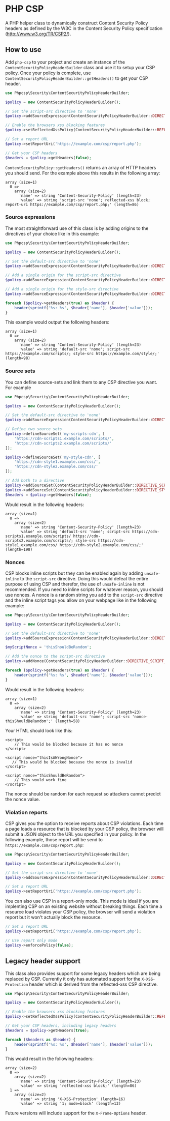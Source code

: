 # PHP CSP
A PHP helper class to dynamically construct Content Security Policy headers as defined by the W3C in the Content Security Policy specification (http://www.w3.org/TR/CSP2/).

## How to use
Add `php-csp` to your project and create an instance of the `ContentSecurityPolicyHeaderBuilder` class and use it to setup your CSP policy. Once your policy is complete, use `ContentSecurityPolicyHeaderBuilder::getHeaders()` to get your CSP header.

```php
use Phpcsp\Security\ContentSecurityPolicyHeaderBuilder;

$policy = new ContentSecurityPolicyHeaderBuilder();

// Set the script-src directive to 'none'
$policy->addSourceExpression(ContentSecurityPolicyHeaderBuilder::DIRECTIVE_SCRIPT_SRC, 'none');

// Enable the browsers xss blocking features
$policy->setReflectedXssPolicy(ContentSecurityPolicyHeaderBuilder::REFLECTED_XSS_BLOCK);

// Set a report URL
$policy->setReportUri('https://example.com/csp/report.php');

// Get your CSP headers
$headers = $policy->getHeaders(false);
```

`ContentSecurityPolicy::getHeaders()` returns an array of HTTP headers you should send. For the example above this results in the following array:

```
array (size=1)
  0 => 
    array (size=2)
      'name' => string 'Content-Security-Policy' (length=23)
      'value' => string 'script-src 'none'; reflected-xss block; report-uri https://example.com/csp/report.php;' (length=86)
```

### Source expressions
The most straightforward use of this class is by adding origins to the directives of your choice like in this example:

```php
use Phpcsp\Security\ContentSecurityPolicyHeaderBuilder;

$policy = new ContentSecurityPolicyHeaderBuilder();

// Set the default-src directive to 'none'
$policy->addSourceExpression(ContentSecurityPolicyHeaderBuilder::DIRECTIVE_DEFAULT_SRC, 'none');

// Add a single origin for the script-src directive
$policy->addSourceExpression(ContentSecurityPolicyHeaderBuilder::DIRECTIVE_SCRIPT_SRC, 'https://example.com/scripts/');

// Add a single origin for the style-src directive
$policy->addSourceExpression(ContentSecurityPolicyHeaderBuilder::DIRECTIVE_STYLE_SRC, 'https://example.com/style/');

foreach ($policy->getHeaders(true) as $header) {
    header(sprintf('%s: %s', $header['name'], $header['value']));
}

```
This example would output the following headers:

```
array (size=1)
  0 => 
    array (size=2)
      'name' => string 'Content-Security-Policy' (length=23)
      'value' => string 'default-src 'none'; script-src https://example.com/scripts/; style-src https://example.com/style/;' (length=98)
```
      
### Source sets
You can define source-sets and link them to any CSP directive you want. For example

```php
use Phpcsp\Security\ContentSecurityPolicyHeaderBuilder;

$policy = new ContentSecurityPolicyHeaderBuilder();

// Set the default-src directive to 'none'
$policy->addSourceExpression(ContentSecurityPolicyHeaderBuilder::DIRECTIVE_DEFAULT_SRC, 'none');

// Define two source sets
$policy->defineSourceSet('my-scripts-cdn', [
    'https://cdn-scripts1.example.com/scripts/',
    'https://cdn-scripts2.example.com/scripts/'
]);

$policy->defineSourceSet('my-style-cdn', [
    'https://cdn-style1.example.com/css/',
    'https://cdn-style2.example.com/css/'
]);

// Add both to a directive
$policy->addSourceSet(ContentSecurityPolicyHeaderBuilder::DIRECTIVE_SCRIPT_SRC, 'my-scripts-cdn');
$policy->addSourceSet(ContentSecurityPolicyHeaderBuilder::DIRECTIVE_STYLE_SRC, 'my-style-cdn');
$headers = $policy->getHeaders(false);
```

Would result in the following headers:

```
array (size=1)
  0 => 
    array (size=2)
      'name' => string 'Content-Security-Policy' (length=23)
      'value' => string 'default-src 'none'; script-src https://cdn-scripts1.example.com/scripts/ https://cdn-scripts2.example.com/scripts/; style-src https://cdn-style1.example.com/css/ https://cdn-style2.example.com/css/;' (length=198)
```

### Nonces
CSP blocks inline scripts but they can be enabled again by adding `unsafe-inline` to the `script-src` directive. Doing this would defeat the entire purpose of using CSP and therefor, the use of `unsafe-inline` is not recommended. If you need to inline scripts for whatever reason, you should use nonces. A nonce is a random string you add to the `script-src` directive and the inline script tags you allow on your webpage like in the following example:

```php
use Phpcsp\Security\ContentSecurityPolicyHeaderBuilder;

$policy = new ContentSecurityPolicyHeaderBuilder();

// Set the default-src directive to 'none'
$policy->addSourceExpression(ContentSecurityPolicyHeaderBuilder::DIRECTIVE_DEFAULT_SRC, 'none');

$myScriptNonce = 'thisShouldBeRandom';

// Add the nonce to the script-src directive
$policy->addNonce(ContentSecurityPolicyHeaderBuilder::DIRECTIVE_SCRIPT_SRC, $myScriptNonce);

foreach ($policy->getHeaders(true) as $header) {
    header(sprintf('%s: %s', $header['name'], $header['value']));
}

```
Would result in the following headers:

```
array (size=1)
  0 => 
    array (size=2)
      'name' => string 'Content-Security-Policy' (length=23)
      'value' => string 'default-src 'none'; script-src 'nonce-thisShouldBeRandom';' (length=58)
```
Your HTML should look like this:

```
<script>
    // This would be blocked because it has no nonce
</script>

<script nonce="thisIsAWrongNonce">
   // This would be blocked because the nonce is invalid
</script>

<script nonce="thisShouldBeRandom">
    // This would work fine
</script>
```

The nonce should be random for each request so attackers cannot predict the nonce value.

### Violation reports
CSP gives you the option to receive reports about CSP violations. Each time a page loads a resource that is blocked by your CSP policy, the browser will submit a JSON object to the URL you specified in your policy. In the following example, those report will be send to `https://example.com/csp/report.php`:

```php
use Phpcsp\Security\ContentSecurityPolicyHeaderBuilder;

$policy = new ContentSecurityPolicyHeaderBuilder();

// Set the script-src directive to 'none'
$policy->addSourceExpression(ContentSecurityPolicyHeaderBuilder::DIRECTIVE_SCRIPT_SRC, 'https://example.com/scripts/');

// Set a report URL
$policy->setReportUri('https://example.com/csp/report.php');
```

You can also use CSP in a report-only mode. This mode is ideal if you are implenting CSP on an existing website without breaking things. Each time a resource load violates your CSP policy, the browser will send a violation report but it won't actually block the resource.

```php
// Set a report URL
$policy->setReportUri('https://example.com/csp/report.php');

// Use report only mode
$policy->enforcePolicy(false);
```
## Legacy header support
This class also provides support for some legacy headers which are being replaced by CSP. Currently it only has automated support for the `X-XSS-Protection` header which is derived from the reflected-xss CSP directive.

```php
use Phpcsp\Security\ContentSecurityPolicyHeaderBuilder;

$policy = new ContentSecurityPolicyHeaderBuilder();

// Enable the browsers xss blocking features
$policy->setReflectedXssPolicy(ContentSecurityPolicyHeaderBuilder::REFLECTED_XSS_BLOCK);

// Get your CSP headers, including legacy headers
$headers = $policy->getHeaders(true);

foreach ($headers as $header) {
    header(sprintf('%s: %s', $header['name'], $header['value']));
}
```
This would result in the following headers:

```
array (size=2)
  0 => 
    array (size=2)
      'name' => string 'Content-Security-Policy' (length=23)
      'value' => string 'reflected-xss block;' (length=86)
  1 => 
    array (size=2)
      'name' => string 'X-XSS-Protection' (length=16)
      'value' => string '1; mode=block' (length=13)
```

Future versions will include support for the `X-Frame-Options` header.